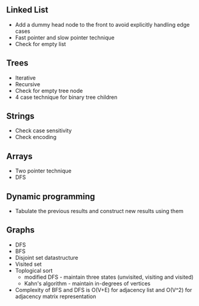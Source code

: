 ## Linked List
* Add a dummy head node to the front to avoid explicitly handling edge cases
* Fast pointer and slow pointer technique
* Check for empty list

## Trees
* Iterative 
* Recursive 
* Check for empty tree node
* 4 case technique for binary tree children

## Strings
* Check case sensitivity
* Check encoding

## Arrays
* Two pointer technique
* DFS

## Dynamic programming
* Tabulate the previous results and construct new results using them

## Graphs
* DFS
* BFS
* Disjoint set datastructure
* Visited set
* Toplogical sort
  * modified DFS - maintain three states (unvisited, visiting and visited)
  * Kahn's algorithm - maintain in-degrees of vertices
* Complexity of BFS and DFS is O(V+E) for adjacency list and O(V^2) for adjacency matrix representation
